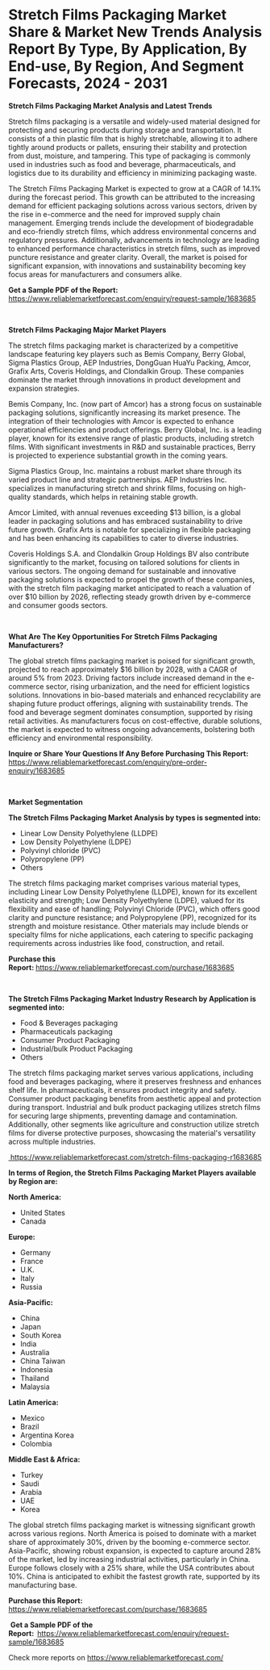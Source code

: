<p><h1>Stretch Films Packaging Market Share & Market New Trends Analysis Report By Type, By Application, By End-use, By Region, And Segment Forecasts, 2024 - 2031</h1></p><p><strong>Stretch Films Packaging Market Analysis and Latest Trends</strong></p>
<p><p>Stretch films packaging is a versatile and widely-used material designed for protecting and securing products during storage and transportation. It consists of a thin plastic film that is highly stretchable, allowing it to adhere tightly around products or pallets, ensuring their stability and protection from dust, moisture, and tampering. This type of packaging is commonly used in industries such as food and beverage, pharmaceuticals, and logistics due to its durability and efficiency in minimizing packaging waste.</p><p>The Stretch Films Packaging Market is expected to grow at a CAGR of 14.1% during the forecast period. This growth can be attributed to the increasing demand for efficient packaging solutions across various sectors, driven by the rise in e-commerce and the need for improved supply chain management. Emerging trends include the development of biodegradable and eco-friendly stretch films, which address environmental concerns and regulatory pressures. Additionally, advancements in technology are leading to enhanced performance characteristics in stretch films, such as improved puncture resistance and greater clarity. Overall, the market is poised for significant expansion, with innovations and sustainability becoming key focus areas for manufacturers and consumers alike.</p></p>
<p><strong>Get a Sample PDF of the Report:&nbsp;</strong> <a href="https://www.reliablemarketforecast.com/enquiry/request-sample/1683685?utm_campaign=1080&utm_medium=2&utm_source=Github&utm_content=ia&utm_term=30122024&utm_id=stretch-films-packaging">https://www.reliablemarketforecast.com/enquiry/request-sample/1683685</a></p>
<p>&nbsp;</p>
<p><strong>Stretch Films Packaging Major Market Players</strong></p>
<p><p>The stretch films packaging market is characterized by a competitive landscape featuring key players such as Bemis Company, Berry Global, Sigma Plastics Group, AEP Industries, DongGuan HuaYu Packing, Amcor, Grafix Arts, Coveris Holdings, and Clondalkin Group. These companies dominate the market through innovations in product development and expansion strategies.</p><p>Bemis Company, Inc. (now part of Amcor) has a strong focus on sustainable packaging solutions, significantly increasing its market presence. The integration of their technologies with Amcor is expected to enhance operational efficiencies and product offerings. Berry Global, Inc. is a leading player, known for its extensive range of plastic products, including stretch films. With significant investments in R&D and sustainable practices, Berry is projected to experience substantial growth in the coming years.</p><p>Sigma Plastics Group, Inc. maintains a robust market share through its varied product line and strategic partnerships. AEP Industries Inc. specializes in manufacturing stretch and shrink films, focusing on high-quality standards, which helps in retaining stable growth.</p><p>Amcor Limited, with annual revenues exceeding $13 billion, is a global leader in packaging solutions and has embraced sustainability to drive future growth. Grafix Arts is notable for specializing in flexible packaging and has been enhancing its capabilities to cater to diverse industries.</p><p>Coveris Holdings S.A. and Clondalkin Group Holdings BV also contribute significantly to the market, focusing on tailored solutions for clients in various sectors. The ongoing demand for sustainable and innovative packaging solutions is expected to propel the growth of these companies, with the stretch film packaging market anticipated to reach a valuation of over $10 billion by 2026, reflecting steady growth driven by e-commerce and consumer goods sectors.</p></p>
<p>&nbsp;</p>
<p><strong>What Are The Key Opportunities For Stretch Films Packaging Manufacturers?</strong></p>
<p><p>The global stretch films packaging market is poised for significant growth, projected to reach approximately $16 billion by 2028, with a CAGR of around 5% from 2023. Driving factors include increased demand in the e-commerce sector, rising urbanization, and the need for efficient logistics solutions. Innovations in bio-based materials and enhanced recyclability are shaping future product offerings, aligning with sustainability trends. The food and beverage segment dominates consumption, supported by rising retail activities. As manufacturers focus on cost-effective, durable solutions, the market is expected to witness ongoing advancements, bolstering both efficiency and environmental responsibility.</p></p>
<p><strong>Inquire or Share Your Questions If Any Before Purchasing This Report:</strong> <a href="https://www.reliablemarketforecast.com/enquiry/pre-order-enquiry/1683685?utm_campaign=1080&utm_medium=2&utm_source=Github&utm_content=ia&utm_term=30122024&utm_id=stretch-films-packaging">https://www.reliablemarketforecast.com/enquiry/pre-order-enquiry/1683685</a></p>
<p>&nbsp;</p>
<p><strong>Market Segmentation</strong></p>
<p><strong>The Stretch Films Packaging Market Analysis by types is segmented into:</strong></p>
<p><ul><li>Linear Low Density Polyethylene (LLDPE)</li><li>Low Density Polyethylene (LDPE)</li><li>Polyvinyl chloride (PVC)</li><li>Polypropylene (PP)</li><li>Others</li></ul></p>
<p><p>The stretch films packaging market comprises various material types, including Linear Low Density Polyethylene (LLDPE), known for its excellent elasticity and strength; Low Density Polyethylene (LDPE), valued for its flexibility and ease of handling; Polyvinyl Chloride (PVC), which offers good clarity and puncture resistance; and Polypropylene (PP), recognized for its strength and moisture resistance. Other materials may include blends or specialty films for niche applications, each catering to specific packaging requirements across industries like food, construction, and retail.</p></p>
<p><strong>Purchase this Report:&nbsp;</strong><a href="https://www.reliablemarketforecast.com/purchase/1683685?utm_campaign=1080&utm_medium=2&utm_source=Github&utm_content=ia&utm_term=30122024&utm_id=stretch-films-packaging">https://www.reliablemarketforecast.com/purchase/1683685</a></p>
<p>&nbsp;</p>
<p><strong>The Stretch Films Packaging Market Industry Research by Application is segmented into:</strong></p>
<p><ul><li>Food & Beverages packaging</li><li>Pharmaceuticals packaging</li><li>Consumer Product Packaging</li><li>Industrial/bulk Product Packaging</li><li>Others</li></ul></p>
<p><p>The stretch films packaging market serves various applications, including food and beverages packaging, where it preserves freshness and enhances shelf life. In pharmaceuticals, it ensures product integrity and safety. Consumer product packaging benefits from aesthetic appeal and protection during transport. Industrial and bulk product packaging utilizes stretch films for securing large shipments, preventing damage and contamination. Additionally, other segments like agriculture and construction utilize stretch films for diverse protective purposes, showcasing the material's versatility across multiple industries.</p></p>
<p><a href="https://www.reliablemarketforecast.com/stretch-films-packaging-r1683685?utm_campaign=1080&utm_medium=2&utm_source=Github&utm_content=ia&utm_term=30122024&utm_id=stretch-films-packaging">&nbsp;https://www.reliablemarketforecast.com/stretch-films-packaging-r1683685</a></p>
<p><strong>In terms of Region, the Stretch Films Packaging Market Players available by Region are:</strong></p>
<p>
    <p> <strong> North America: </strong>
        <ul>
            <li>United States</li>
            <li>Canada</li>
        </ul>
        </p> 
    <p> <strong> Europe: </strong>
        <ul>
            <li>Germany</li>
            <li>France</li>
            <li>U.K.</li>
            <li>Italy</li>
            <li>Russia</li>
        </ul>
        </p> 
    <p> <strong> Asia-Pacific: </strong>
        <ul>
            <li>China</li>
            <li>Japan</li>
            <li>South Korea</li>
            <li>India</li>
            <li>Australia</li>
            <li>China Taiwan</li>
            <li>Indonesia</li>
            <li>Thailand</li>
            <li>Malaysia</li>
        </ul>
        </p> 
    <p> <strong> Latin America: </strong>
        <ul>
            <li>Mexico</li>
            <li>Brazil</li>
            <li>Argentina Korea</li>
            <li>Colombia</li>
        </ul>
        </p> 
    <p> <strong> Middle East & Africa: </strong>
        <ul>
            <li>Turkey</li>
            <li>Saudi</li>
            <li>Arabia</li>
            <li>UAE</li>
            <li>Korea</li>
        </ul>
    </p>
    </p>
<p><p>The global stretch films packaging market is witnessing significant growth across various regions. North America is poised to dominate with a market share of approximately 30%, driven by the booming e-commerce sector. Asia-Pacific, showing robust expansion, is expected to capture around 28% of the market, led by increasing industrial activities, particularly in China. Europe follows closely with a 25% share, while the USA contributes about 10%. China is anticipated to exhibit the fastest growth rate, supported by its manufacturing base.</p></p>
<p><strong>Purchase this Report: </strong><a href="https://www.reliablemarketforecast.com/purchase/1683685?utm_campaign=1080&utm_medium=2&utm_source=Github&utm_content=ia&utm_term=30122024&utm_id=stretch-films-packaging">https://www.reliablemarketforecast.com/purchase/1683685</a></p>
<p>&nbsp;<strong>Get a Sample PDF of the Report:&nbsp;&nbsp;</strong><a href="https://www.reliablemarketforecast.com/enquiry/request-sample/1683685?utm_campaign=1080&utm_medium=2&utm_source=Github&utm_content=ia&utm_term=30122024&utm_id=stretch-films-packaging">https://www.reliablemarketforecast.com/enquiry/request-sample/1683685</a></p>
<p><strong></strong></p>
<p>Check more reports on <a href="https://www.reliablemarketforecast.com/?utm_campaign=1080&utm_medium=2&utm_source=Github&utm_content=ia&utm_term=30122024&utm_id=stretch-films-packaging">https://www.reliablemarketforecast.com/</a></p>